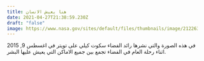 ```yaml
---
title: هنا يعيش الانسان
date: 2021-04-27T21:38:59.230Z
draft: "false"
image: https://www.nasa.gov/sites/default/files/thumbnails/image/21226354458_b0fbe5e680_o.jpeg
---
```

في هذه الصورة والتي نشرها رائد الفضاء سكوت كيلي على تويتر في اغسطس 9, 2015 اثناء رحلة العام في الفضاء تجمع بين جميع الاماكن التي يعيش عليها البشر.